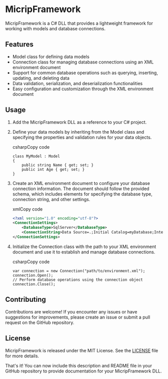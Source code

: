 MicripFramework
===============

MicripFramework is a C# DLL that provides a lightweight framework for working with models and database connections.

Features
--------

-   Model class for defining data models
-   Connection class for managing database connections using an XML environment document
-   Support for common database operations such as querying, inserting, updating, and deleting data
-   Data validation, serialization, and deserialization functionalities
-   Easy configuration and customization through the XML environment document

Usage
-----

1.  Add the MicripFramework DLL as a reference to your C# project.

2.  Define your data models by inheriting from the Model class and specifying the properties and validation rules for your data objects.

    csharpCopy code

    ```
    class MyModel : Model
    {
        public string Name { get; set; }
        public int Age { get; set; }
    }
    ```

3.  Create an XML environment document to configure your database connection information. The document should follow the provided schema, which includes elements for specifying the database type, connection string, and other settings.

    xmlCopy code

    ```xml
    <?xml version="1.0" encoding="utf-8"?>
    <ConnectionSettings>
        <DatabaseType>SqlServer</DatabaseType>
        <ConnectionString>Data Source=.;Initial Catalog=myDatabase;Integrated Security=True</ConnectionString>
    </ConnectionSettings>
    ```

4.  Initialize the Connection class with the path to your XML environment document and use it to establish and manage database connections.

    csharpCopy code

    ```
    var connection = new Connection("path/to/environment.xml");
    connection.Open();
    // Perform database operations using the connection object
    connection.Close();
    ```

Contributing
------------

Contributions are welcome! If you encounter any issues or have suggestions for improvements, please create an issue or submit a pull request on the GitHub repository.

License
-------

MicripFramework is released under the MIT License. See the [LICENSE](https://chat.openai.com/LICENSE) file for more details.

That's it! You can now include this description and README file in your GitHub repository to provide documentation for your MicripFramework DLL.
